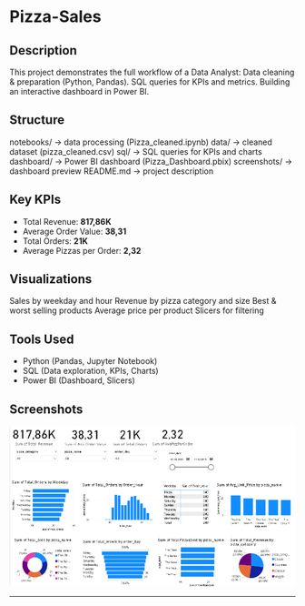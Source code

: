 # Pizza-Sales

## Description
This project demonstrates the full workflow of a Data Analyst:
Data cleaning & preparation (Python, Pandas).
SQL queries for KPIs and metrics.
Building an interactive dashboard in Power BI.

## Structure
notebooks/ → data processing (Pizza_cleaned.ipynb)
data/ → cleaned dataset (pizza_cleaned.csv)
sql/ → SQL queries for KPIs and charts
dashboard/ → Power BI dashboard (Pizza_Dashboard.pbix)
screenshots/ → dashboard preview
README.md → project description

## Key KPIs
- Total Revenue: **817,86K**
- Average Order Value: **38,31**
- Total Orders: **21K**
- Average Pizzas per Order: **2,32**

## Visualizations
Sales by weekday and hour
Revenue by pizza category and size
Best & worst selling products
Average price per product
Slicers for filtering

## Tools Used
- Python (Pandas, Jupyter Notebook)
- SQL (Data exploration, KPIs, Charts)
- Power BI (Dashboard, Slicers)

## Screenshots
![Dashboard Preview](screenshots/dashboard_preview.png)

---
